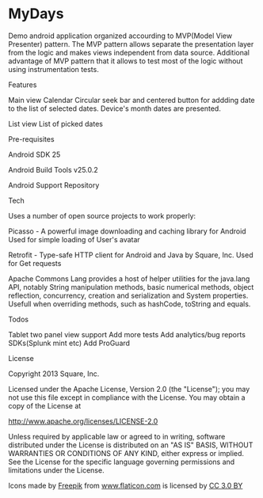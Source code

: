 # MyDays

Demo android application organized accourding to MVP(Model View Presenter) pattern.
The MVP pattern allows separate the presentation layer from the logic and makes views independent from data source. Additional advantage of MVP pattern that it allows to test most of the logic without using instrumentation tests.

Features

Main view Calendar
Circular seek bar and centered button for addding date to the list of selected dates.
Device's month dates are presented.

List view
List of picked dates

Pre-requisites

Android SDK 25

Android Build Tools v25.0.2

Android Support Repository

Tech

Uses a number of open source projects to work properly:

Picasso - A powerful image downloading and caching library for Android
Used for simple loading of User's avatar

Retrofit - Type-safe HTTP client for Android and Java by Square, Inc.
Used for Get requests

Apache Commons Lang provides a host of helper utilities for the java.lang API, notably String manipulation methods, basic numerical methods, object reflection, concurrency, creation and serialization and System properties.
Usefull when overriding methods, such as hashCode, toString and equals.

Todos

Tablet two panel view support
Add more tests
Add analytics/bug reports SDKs(Splunk mint etc)
Add ProGuard

License

Copyright 2013 Square, Inc.

Licensed under the Apache License, Version 2.0 (the "License");
you may not use this file except in compliance with the License.
You may obtain a copy of the License at

   http://www.apache.org/licenses/LICENSE-2.0

Unless required by applicable law or agreed to in writing, software
distributed under the License is distributed on an "AS IS" BASIS,
WITHOUT WARRANTIES OR CONDITIONS OF ANY KIND, either express or implied.
See the License for the specific language governing permissions and
limitations under the License.

<div>Icons made by <a href="http://www.freepik.com" title="Freepik">Freepik</a> from <a href="https://www.flaticon.com/" title="Flaticon">www.flaticon.com</a> is licensed by <a href="http://creativecommons.org/licenses/by/3.0/" title="Creative Commons BY 3.0" target="_blank">CC 3.0 BY</a></div>
